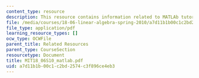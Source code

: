 ```yaml
---
content_type: resource
description: This resource contains information related to MATLAb tutorial.
file: /media/courses/18-06-linear-algebra-spring-2010/a7d11b1b00c1c2bd2574c3f896ce4eb3_MIT18_06S10_matlab.pdf
file_type: application/pdf
learning_resource_types: []
ocw_type: OCWFile
parent_title: Related Resources
parent_type: CourseSection
resourcetype: Document
title: MIT18_06S10_matlab.pdf
uid: a7d11b1b-00c1-c2bd-2574-c3f896ce4eb3
---
```

